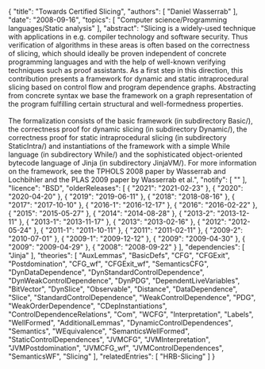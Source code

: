 {
    "title": "Towards Certified Slicing",
    "authors": [
        "Daniel Wasserrab"
    ],
    "date": "2008-09-16",
    "topics": [
        "Computer science/Programming languages/Static analysis"
    ],
    "abstract": "Slicing is a widely-used technique with applications in e.g. compiler technology and software security. Thus verification of algorithms in these areas is often based on the correctness of slicing, which should ideally be proven independent of concrete programming languages and with the help of well-known verifying techniques such as proof assistants. As a first step in this direction, this contribution presents a framework for dynamic and static intraprocedural slicing based on control flow and program dependence graphs. Abstracting from concrete syntax we base the framework on a graph representation of the program fulfilling certain structural and well-formedness properties.<br><br>The formalization consists of the basic framework (in subdirectory Basic/), the correctness proof for dynamic slicing (in subdirectory Dynamic/), the correctness proof for static intraprocedural slicing (in subdirectory StaticIntra/) and instantiations of the framework with a simple While language (in subdirectory While/) and the sophisticated object-oriented bytecode language of Jinja (in subdirectory JinjaVM/). For more information on the framework, see the TPHOLS 2008 paper by Wasserrab and Lochbihler and the PLAS 2009 paper by Wasserrab et al.",
    "notify": [
        ""
    ],
    "licence": "BSD",
    "olderReleases": [
        {
            "2021": "2021-02-23"
        },
        {
            "2020": "2020-04-20"
        },
        {
            "2019": "2019-06-11"
        },
        {
            "2018": "2018-08-16"
        },
        {
            "2017": "2017-10-10"
        },
        {
            "2016-1": "2016-12-17"
        },
        {
            "2016": "2016-02-22"
        },
        {
            "2015": "2015-05-27"
        },
        {
            "2014": "2014-08-28"
        },
        {
            "2013-2": "2013-12-11"
        },
        {
            "2013-1": "2013-11-17"
        },
        {
            "2013": "2013-02-16"
        },
        {
            "2012": "2012-05-24"
        },
        {
            "2011-1": "2011-10-11"
        },
        {
            "2011": "2011-02-11"
        },
        {
            "2009-2": "2010-07-01"
        },
        {
            "2009-1": "2009-12-12"
        },
        {
            "2009": "2009-04-30"
        },
        {
            "2009": "2009-04-29"
        },
        {
            "2008": "2008-09-22"
        }
    ],
    "dependencies": [
        "Jinja"
    ],
    "theories": [
        "AuxLemmas",
        "BasicDefs",
        "CFG",
        "CFGExit",
        "Postdomination",
        "CFG_wf",
        "CFGExit_wf",
        "SemanticsCFG",
        "DynDataDependence",
        "DynStandardControlDependence",
        "DynWeakControlDependence",
        "DynPDG",
        "DependentLiveVariables",
        "BitVector",
        "DynSlice",
        "Observable",
        "Distance",
        "DataDependence",
        "Slice",
        "StandardControlDependence",
        "WeakControlDependence",
        "PDG",
        "WeakOrderDependence",
        "CDepInstantiations",
        "ControlDependenceRelations",
        "Com",
        "WCFG",
        "Interpretation",
        "Labels",
        "WellFormed",
        "AdditionalLemmas",
        "DynamicControlDependences",
        "Semantics",
        "WEquivalence",
        "SemanticsWellFormed",
        "StaticControlDependences",
        "JVMCFG",
        "JVMInterpretation",
        "JVMPostdomination",
        "JVMCFG_wf",
        "JVMControlDependences",
        "SemanticsWF",
        "Slicing"
    ],
    "relatedEntries": [
        "HRB-Slicing"
    ]
}